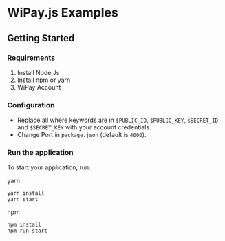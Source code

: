 # WiPay.js Examples

## Getting Started

### Requirements
1. Install Node Js
2. Install npm or yarn
3. WiPay Account

### Configuration
- Replace all where keywords are in `$PUBLIC_ID`, `$PUBLIC_KEY`, `$SECRET_ID` and `$SECRET_KEY` with your account credentials.
- Change Port in `package.json` (default is `4000`).

### Run the application
To start your application, run:

yarn
```
yarn install
yarn start
```

npm
```
npm install
npm run start
```
